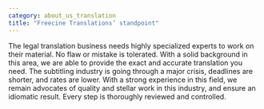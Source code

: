 ```yaml
---
category: about_us_translation
title: "Freecine Translations’ standpoint"
---
```

The legal translation business needs highly specialized experts to work on their material. No flaw or mistake is tolerated. With a solid background in this area, we are able to provide the exact and accurate translation you need. 
The subtitling industry is going through a major crisis, deadlines are shorter, and rates are lower. With a strong experience in this field, we remain advocates of quality and stellar work in this industry, and ensure an idiomatic result. Every step is thoroughly reviewed and controlled.
